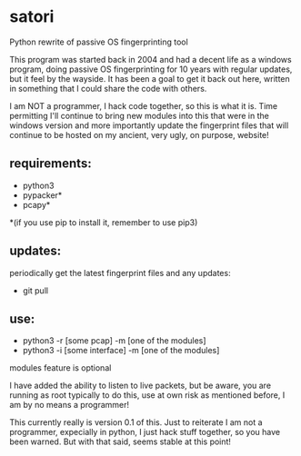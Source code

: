 # satori
Python rewrite of passive OS fingerprinting tool

This program was started back in 2004 and had a decent life as a windows program, doing passive OS fingerprinting for 10 years with regular updates, but it feel by the wayside.  It has been a goal to get it back out here, written in something that I could share the code with others.  

I am NOT a programmer, I hack code together, so this is what it is.  Time permitting I'll continue to bring new modules into this that were in the windows version and more importantly update the fingerprint files that will continue to be hosted on my ancient, very ugly, on purpose, website!

## requirements:
- python3
- pypacker*
- pcapy*

*(if you use pip to install it, remember to use pip3)

## updates:

periodically get the latest fingerprint files and any updates:
- git pull

## use:
- python3 -r [some pcap] -m [one of the modules]
- python3 -i [some interface] -m [one of the modules]

modules feature is optional

I have added the ability to listen to live packets, but be aware, you are running as root typically to do this, use at own risk as mentioned before, I am by no means a programmer!

This currently really is version 0.1 of this.  Just to reiterate I am not a programmer, expecially in python, I just hack stuff together, so you have been warned.  But with that said, seems stable at this point!

